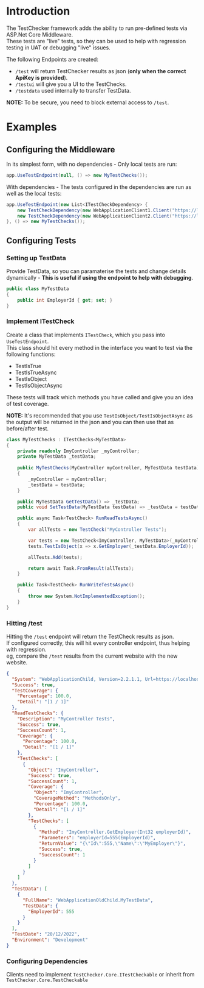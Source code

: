 # Introduction

The TestChecker framework adds the ability to run pre-defined tests via ASP.Net Core Middleware.  
These tests are "live" tests, so they can be used to help with regression testing in UAT or debugging "live" issues.   

The following Endpoints are created:  

* `/test` will return TestChecker results as json (**only when the correct ApiKey is provided**).  
* `/testui` will give you a UI to the TestChecks.
* `/testdata` used internally to transfer TestData.

**NOTE:** To be secure, you need to block external access to `/test`.

# Examples

## Configuring the Middleware

In its simplest form, with no dependencies - Only local tests are run:
```c#
app.UseTestEndpoint(null, () => new MyTestChecks());
```

With dependencies - The tests configured in the dependencies are run as well as the local tests:
```c#
app.UseTestEndpoint(new List<ITestCheckDependency> { 
    new TestCheckDependency(new WebApplicationClient1.Client("https://localhost:7254")),
    new TestCheckDependency(new WebApplicationClient2.Client("https://localhost:7291"))
}, () => new MyTestChecks());
```

## Configuring Tests

### Setting up TestData

Provide TestData, so you can paramaterise the tests and change details dynamically - **This is useful if using the endpoint to help with debugging**.

```c#
public class MyTestData
{
    public int EmployerId { get; set; }
}
```

### Implement ITestCheck

Create a class that implements `ITestCheck`, which you pass into `UseTestEndpoint`.  
This class should hit every method in the interface you want to test via the following functions:
* TestIsTrue
* TestIsTrueAsync
* TestIsObject
* TestIsObjectAsync

These tests will track which methods you have called and give you an idea of test coverage.   

**NOTE:** It's recommended that you use `TestIsObject/TestIsObjectAsync` as the output will be returned in the json and you can then use that as before/after test.   


```c#
class MyTestChecks : ITestChecks<MyTestData>
{
    private readonly ImyController _myController;
    private MyTestData _testData;
    
    public MyTestChecks(MyController myController, MyTestData testData)
    {
        _myController = myController;
        _testData = testData;
    }

    public MyTestData GetTestData() => _testData;
    public void SetTestData(MyTestData testData) => _testData = testData;

    public async Task<TestCheck> RunReadTestsAsync()
    {
        var allTests = new TestCheck("MyController Tests");

        var tests = new TestCheck<ImyController, MyTestData>(_myController, _testData, CoverageMethod.MethodsOnly, null);
        tests.TestIsObject(x => x.GetEmployer(_testData.EmployerId));

        allTests.Add(tests);

        return await Task.FromResult(allTests);
    }

    public Task<TestCheck> RunWriteTestsAsync()
    {
        throw new System.NotImplementedException();
    }
}
```

### Hitting /test

Hitting the `/test` endpoint will return the TestCheck results as json.  
If configured correctly, this will hit every controller endpoint, thus helping with regression.  
eg, compare the `/test` results from the current website with the new website.

```json
{
  "System": "WebApplicationChild, Version=2.2.1.1, Url=https://localhost:7291/test?apikey=read",
  "Success": true,
  "TestCoverage": {
    "Percentage": 100.0,
    "Detail": "[1 / 1]"
  },
  "ReadTestChecks": {
    "Description": "MyController Tests",
    "Success": true,
    "SuccessCount": 1,
    "Coverage": {
      "Percentage": 100.0,
      "Detail": "[1 / 1]"
    },
    "TestChecks": [
      {
        "Object": "ImyController",
        "Success": true,
        "SuccessCount": 1,
        "Coverage": {
          "Object": "ImyController",
          "CoverageMethod": "MethodsOnly",
          "Percentage": 100.0,
          "Detail": "[1 / 1]"
        },
        "TestChecks": [
          {
            "Method": "ImyController.GetEmployer(Int32 employerId)",
            "Parameters": "employerId=555(EmployerId)",
            "ReturnValue": "{\"Id\":555,\"Name\":\"MyEmployer\"}",
            "Success": true,
            "SuccessCount": 1
          }
        ]
      }
    ]
  },
  "TestData": [
    {
      "FullName": "WebApplicationOldChild.MyTestData",
      "TestData": {
        "EmployerId": 555
      }
    }
  ],
  "TestDate": "20/12/2022",
  "Environment": "Development"
}
```

### Configuring Dependencies
Clients need to implement `TestChecker.Core.ITestCheckable` or inherit from `TestChecker.Core.TestCheckable`